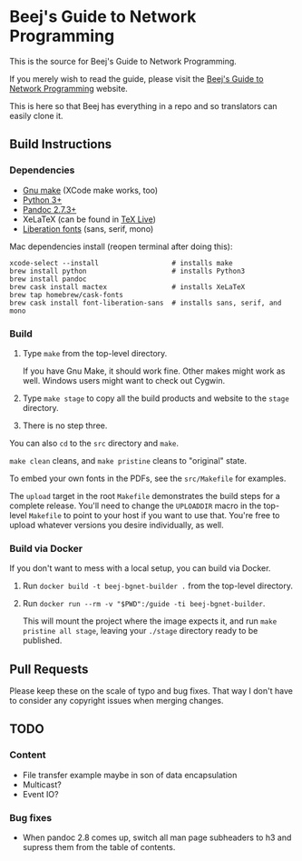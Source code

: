 # Beej's Guide to Network Programming

This is the source for Beej's Guide to Network Programming.

If you merely wish to read the guide, please visit the [Beej's Guide to
Network Programming](https://beej.us/guide/bgnet/) website.

This is here so that Beej has everything in a repo and so translators
can easily clone it.

## Build Instructions

### Dependencies

* [Gnu make](https://www.gnu.org/software/make/) (XCode make works, too)
* [Python 3+](https://www.python.org/)
* [Pandoc 2.7.3+](https://pandoc.org/)
* XeLaTeX (can be found in [TeX Live](https://www.tug.org/texlive/))
* [Liberation fonts](https://en.wikipedia.org/wiki/Liberation_fonts) (sans, serif, mono)

Mac dependencies install (reopen terminal after doing this):

```
xcode-select --install                  # installs make
brew install python                     # installs Python3
brew install pandoc
brew cask install mactex                # installs XeLaTeX
brew tap homebrew/cask-fonts
brew cask install font-liberation-sans  # installs sans, serif, and mono
```

### Build

1. Type `make` from the top-level directory.

   If you have Gnu Make, it should work fine.  Other makes might work as
   well.  Windows users might want to check out Cygwin.

2. Type `make stage` to copy all the build products and website to the
   `stage` directory.

3. There is no step three.

You can also `cd` to the `src` directory and `make`.

`make clean` cleans, and `make pristine` cleans to "original" state.

To embed your own fonts in the PDFs, see the `src/Makefile` for examples.

The `upload` target in the root `Makefile` demonstrates the build steps
for a complete release.  You'll need to change the `UPLOADDIR` macro in
the top-level `Makefile` to point to your host if you want to use that.
You're free to upload whatever versions you desire individually, as
well.

### Build via Docker

If you don't want to mess with a local setup, you can build via Docker.

1. Run `docker build -t beej-bgnet-builder .` from the top-level directory.

2. Run `docker run --rm -v "$PWD":/guide -ti beej-bgnet-builder`.

   This will mount the project where the image expects it, and run `make
   pristine all stage`, leaving your `./stage` directory ready to be published.

## Pull Requests

Please keep these on the scale of typo and bug fixes. That way I don't
have to consider any copyright issues when merging changes.

## TODO

### Content

* File transfer example maybe in son of data encapsulation
* Multicast?
* Event IO?

### Bug fixes

* When pandoc 2.8 comes up, switch all man page subheaders to h3 and supress
  them from the table of contents.

